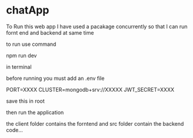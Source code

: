 # chatApp

To Run this web app I have used a pacakage concurrently so that I can run fornt end and backend at same time

to run use command

npm run dev

in terminal

before running you must add an .env file

PORT=XXXX CLUSTER=mongodb+srv://XXXXX JWT_SECRET=XXXX

save this in root

then run the application

the client folder contains the forntend and src folder contain the backend code...
